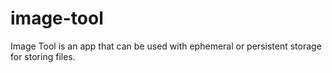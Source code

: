 # image-tool
Image Tool is an app that can be used with ephemeral or persistent storage for storing files.
